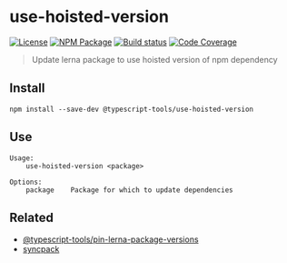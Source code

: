 # use-hoisted-version
[![License][]](https://opensource.org/licenses/ISC)
[![NPM Package][]](https://npmjs.org/package/@typescript-tools/use-hoisted-version)
[![Build status][]](https://travis-ci.org/typescript-tools/use-hoisted-version)
[![Code Coverage][]](https://codecov.io/gh/typescript-tools/use-hoisted-version)

[License]: https://img.shields.io/badge/License-ISC-blue.svg
[NPM Package]: https://img.shields.io/npm/v/@typescript-tools/use-hoisted-version.svg
[Build status]: https://travis-ci.org/typescript-tools/use-hoisted-version.svg?branch=master
[Code Coverage]: https://codecov.io/gh/typescript-tools/use-hoisted-version/branch/master/graph/badge.svg

> Update lerna package to use hoisted version of npm dependency

## Install

``` shell
npm install --save-dev @typescript-tools/use-hoisted-version
```

## Use

``` shell
Usage:
    use-hoisted-version <package>

Options:
    package    Package for which to update dependencies
```

## Related

- [@typescript-tools/pin-lerna-package-versions](https://github.com/typescript-tools/use-hoisted-version)
- [syncpack](https://github.com/JamieMason/syncpack#fix-mismatches)
